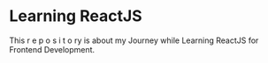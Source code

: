 # Learning ReactJS

This r e p o s i t o ry is about my Journey while Learning ReactJS for Frontend Development.


